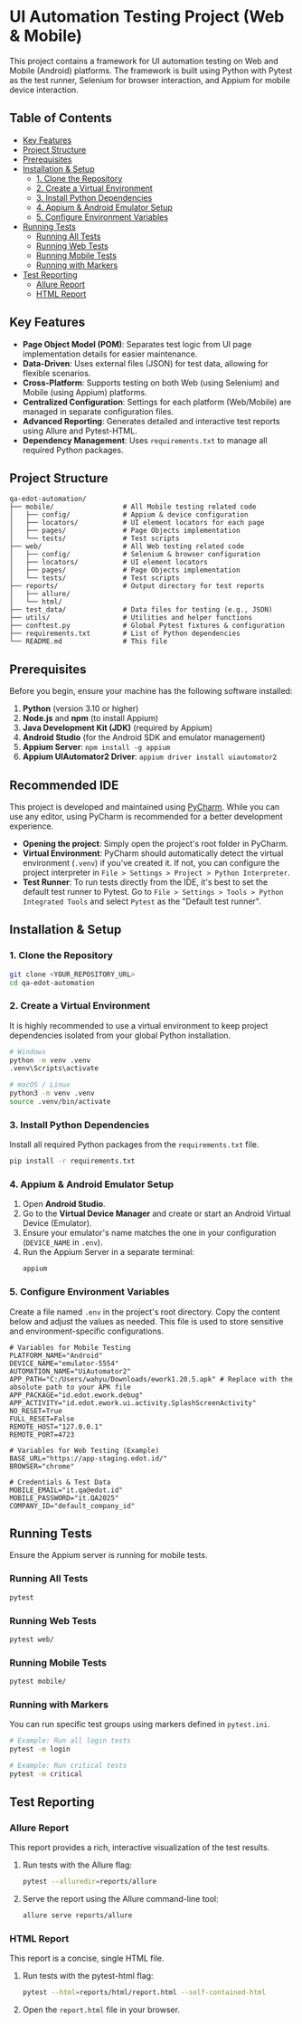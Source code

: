# UI Automation Testing Project (Web & Mobile)

This project contains a framework for UI automation testing on Web and Mobile (Android) platforms. The framework is built using Python with Pytest as the test runner, Selenium for browser interaction, and Appium for mobile device interaction.

## Table of Contents
- [Key Features](#key-features)
- [Project Structure](#project-structure)
- [Prerequisites](#prerequisites)
- [Installation & Setup](#installation--setup)
  - [1. Clone the Repository](#1-clone-the-repository)
  - [2. Create a Virtual Environment](#2-create-a-virtual-environment)
  - [3. Install Python Dependencies](#3-install-python-dependencies)
  - [4. Appium & Android Emulator Setup](#4-appium--android-emulator-setup)
  - [5. Configure Environment Variables](#5-configure-environment-variables)
- [Running Tests](#running-tests)
  - [Running All Tests](#running-all-tests)
  - [Running Web Tests](#running-web-tests)
  - [Running Mobile Tests](#running-mobile-tests)
  - [Running with Markers](#running-with-markers)
- [Test Reporting](#test-reporting)
  - [Allure Report](#allure-report)
  - [HTML Report](#html-report)

## Key Features
- **Page Object Model (POM)**: Separates test logic from UI page implementation details for easier maintenance.
- **Data-Driven**: Uses external files (JSON) for test data, allowing for flexible scenarios.
- **Cross-Platform**: Supports testing on both Web (using Selenium) and Mobile (using Appium) platforms.
- **Centralized Configuration**: Settings for each platform (Web/Mobile) are managed in separate configuration files.
- **Advanced Reporting**: Generates detailed and interactive test reports using Allure and Pytest-HTML.
- **Dependency Management**: Uses `requirements.txt` to manage all required Python packages.

## Project Structure
```
qa-edot-automation/
├── mobile/                 # All Mobile testing related code
│   ├── config/             # Appium & device configuration
│   ├── locators/           # UI element locators for each page
│   ├── pages/              # Page Objects implementation
│   └── tests/              # Test scripts
├── web/                    # All Web testing related code
│   ├── config/             # Selenium & browser configuration
│   ├── locators/           # UI element locators
│   ├── pages/              # Page Objects implementation
│   └── tests/              # Test scripts
├── reports/                # Output directory for test reports
│   ├── allure/
│   └── html/
├── test_data/              # Data files for testing (e.g., JSON)
├── utils/                  # Utilities and helper functions
├── conftest.py             # Global Pytest fixtures & configuration
├── requirements.txt        # List of Python dependencies
└── README.md               # This file
```

## Prerequisites
Before you begin, ensure your machine has the following software installed:
1.  **Python** (version 3.10 or higher)
2.  **Node.js** and **npm** (to install Appium)
3.  **Java Development Kit (JDK)** (required by Appium)
4.  **Android Studio** (for the Android SDK and emulator management)
5.  **Appium Server**: `npm install -g appium`
6.  **Appium UIAutomator2 Driver**: `appium driver install uiautomator2`

## Recommended IDE

This project is developed and maintained using [PyCharm](https://www.jetbrains.com/pycharm/). While you can use any editor, using PyCharm is recommended for a better development experience.

- **Opening the project**: Simply open the project's root folder in PyCharm.
- **Virtual Environment**: PyCharm should automatically detect the virtual environment (`.venv`) if you've created it. If not, you can configure the project interpreter in `File > Settings > Project > Python Interpreter`.
- **Test Runner**: To run tests directly from the IDE, it's best to set the default test runner to Pytest. Go to `File > Settings > Tools > Python Integrated Tools` and select `Pytest` as the "Default test runner".

## Installation & Setup

### 1. Clone the Repository
```bash
git clone <YOUR_REPOSITORY_URL>
cd qa-edot-automation
```

### 2. Create a Virtual Environment
It is highly recommended to use a virtual environment to keep project dependencies isolated from your global Python installation.
```bash
# Windows
python -m venv .venv
.venv\Scripts\activate

# macOS / Linux
python3 -m venv .venv
source .venv/bin/activate
```

### 3. Install Python Dependencies
Install all required Python packages from the `requirements.txt` file.
```bash
pip install -r requirements.txt
```

### 4. Appium & Android Emulator Setup
1.  Open **Android Studio**.
2.  Go to the **Virtual Device Manager** and create or start an Android Virtual Device (Emulator).
3.  Ensure your emulator's name matches the one in your configuration (`DEVICE_NAME` in `.env`).
4.  Run the Appium Server in a separate terminal:
    ```bash
    appium
    ```

### 5. Configure Environment Variables
Create a file named `.env` in the project's root directory. Copy the content below and adjust the values as needed. This file is used to store sensitive and environment-specific configurations.

```env
# Variables for Mobile Testing
PLATFORM_NAME="Android"
DEVICE_NAME="emulator-5554"
AUTOMATION_NAME="UiAutomator2"
APP_PATH="C:/Users/wahyu/Downloads/ework1.20.5.apk" # Replace with the absolute path to your APK file
APP_PACKAGE="id.edot.ework.debug"
APP_ACTIVITY="id.edot.ework.ui.activity.SplashScreenActivity"
NO_RESET=True
FULL_RESET=False
REMOTE_HOST="127.0.0.1"
REMOTE_PORT=4723

# Variables for Web Testing (Example)
BASE_URL="https://app-staging.edot.id/"
BROWSER="chrome"

# Credentials & Test Data
MOBILE_EMAIL="it.qa@edot.id"
MOBILE_PASSWORD="it.QA2025"
COMPANY_ID="default_company_id"
```

## Running Tests
Ensure the Appium server is running for mobile tests.

### Running All Tests
```bash
pytest
```

### Running Web Tests
```bash
pytest web/
```

### Running Mobile Tests
```bash
pytest mobile/
```

### Running with Markers
You can run specific test groups using markers defined in `pytest.ini`.
```bash
# Example: Run all login tests
pytest -m login

# Example: Run critical tests
pytest -m critical
```

## Test Reporting

### Allure Report
This report provides a rich, interactive visualization of the test results.
1.  Run tests with the Allure flag:
    ```bash
    pytest --alluredir=reports/allure
    ```
2.  Serve the report using the Allure command-line tool:
    ```bash
    allure serve reports/allure
    ```

### HTML Report
This report is a concise, single HTML file.
1.  Run tests with the pytest-html flag:
    ```bash
    pytest --html=reports/html/report.html --self-contained-html
    ```
2.  Open the `report.html` file in your browser.
